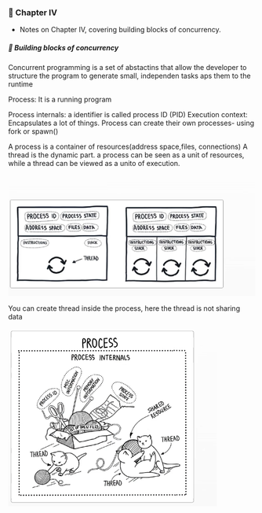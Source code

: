 <!-- Imported from: Readme.md -->
### 📖 Chapter IV

- Notes on Chapter IV, covering building blocks of concurrency.

##### 🧱 Building blocks of concurrency

Concurrent programming is a set of abstactins that allow the developer to structure the program  to generate small, independen tasks aps them to the runtime

Process: It is a running program

Process internals: a identifier is called process ID (PID)
Execution context: Encapsulates a lot of things.
Process can create their own processes- using fork or spawn()


A process is a container of resources(address space,files, connections)
A thread is the dynamic part.
a process can be seen as a unit of resources, while a thread can be viewed as a unito of execution.

![../images/chapter-fourth.png](../images/chapter-fourth.png)

You can create thread inside the process, here the thread is not sharing data

![../images/chapter-fourth-two.png](../images/chapter-fourth-two.png)
